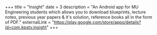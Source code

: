 +++
title = "Insight"
date = 3
description = "An Android app for MU Engineering students which allows you to download blueprints, lecture notes, previous year papers & it's solution, reference books all in the form of PDF."
externalLink = "https://play.google.com/store/apps/details?id=com.kpstv.insight"
+++

